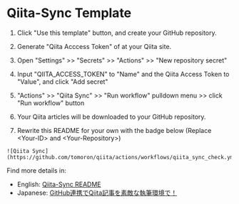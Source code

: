 # Qiita-Sync Template

1. Click "Use this template" button, and create your GitHub repository.

2. Generate "Qiita Acccess Token" of at your Qiita site.

3. Open "Settings" >> "Secrets" >> "Actions" >> "New repository secret"

4. Input "QIITA_ACCESS_TOKEN" to "Name" and the Qiita Access Token to "Value", and click "Add secret"

5. "Actions" >> "Qiita Sync" >> "Run workflow" pulldown menu >> click "Run workflow" button

6. Your Qiita articles will be downloaded to your GitHub repository.

7. Rewrite this README for your own with the badge below (Replace \<Your-ID\> and \<Your-Repository\>)

```
![Qiita Sync](https://github.com/tomoron/qiita/actions/workflows/qiita_sync_check.yml/badge.svg)
```

Find more details in:

- English:  [Qiita-Sync README](https://github.com/ryokat3/qiita-sync)
- Japanese: [GitHub連携でQiita記事を素敵な執筆環境で！](https://qiita.com/ryokat3/items/d054b95f68810f70b136)
